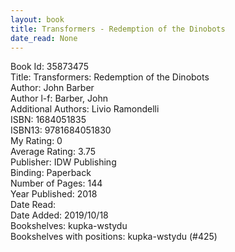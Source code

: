 ```yaml
---
layout: book
title: Transformers - Redemption of the Dinobots
date_read: None
---
```


Book Id: 35873475<br />
Title: Transformers: Redemption of the Dinobots<br />
Author: John Barber<br />
Author l-f: Barber, John<br />
Additional Authors: Livio Ramondelli<br />
ISBN: 1684051835<br />
ISBN13: 9781684051830<br />
My Rating: 0<br />
Average Rating: 3.75<br />
Publisher: IDW Publishing<br />
Binding: Paperback<br />
Number of Pages: 144<br />
Year Published: 2018<br />
Date Read: <br />
Date Added: 2019/10/18<br />
Bookshelves: kupka-wstydu<br />
Bookshelves with positions: kupka-wstydu (#425)<br />

